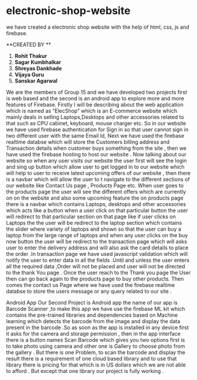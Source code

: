 # electronic-shop-website
we have created a electronic shop website with the help of html, css, js and firebase. 


**CREATED BY **
1. **Rohit Thakur**
2. **Sagar Kumbhalkar**
3. **Shreyas Dankhade**
4. **Vijaya Guru**
5. **Sanskar Agarwal**


We are the members of Group 15 and we have developed two projects first is web based and the second is an android app to explore more and more features of Firebase.
Firstly I will be describing about the web application which is named as “ElecShop” which is an E-commerce website  which mainly deals in selling Laptops,Desktops and other accessories related to that such as CPU cabinet, keyboard, mouse charger etc. 
So in our website we have used firebase authentication for Sign in so that user cannot sign in two different user with the same Email Id, Next we have used the firebase realtime databse which will store the Customers billing address and Transaction details when customer buys something from the site , then we have used the firebase hosting to host our website . 
Now talking about our website so when any user visits our website the user first will see the login and sing up button which allow user to get logged in to our website which will help to user to receive latest  upcoming offers of our website  , then there is a navbar which will allow the user to t navigate to the different sections of our website like Contact Us page , Products Page etc.
When user goes to the products page the user will see the different offers which are currently on on the website and also some upcoming feature the on products page there is a navbar which contains Laptops, desktops  and other accessories which acts like a button when a user click on that particular button the user will redirect to that particular section on that page like if user clicks on Laptops the the user will be redirect to the laptop  section which contains the slider where variety of laptops and shown so that the user can buy a laptop from the large range of laptops  and when any user clicks on the buy now button the user will be redirect to the transaction page which will asks user to enter the delivery address and will also ask the card details to place the order .In transaction page we have used javascript validation which will notify the user to enter data in all the fields .Until and unless the user enters all the required data ,Order will not be placed and user will not be directed to the thank You page .
Once the user reach to the Thank you page the User then can  go back again to the products page to buy other products.  Then comes  the contact us Page where  we have used the firebase realtime databse to store  the users message or any query related to our site .


Android App
Our Second Project is Android app the name of our app is Barcode Scanner  ,to make this app we have use the firebase ML kit which contains the pre-trained libraries and dependencies based on Machine learning  which detects the barcode from the image and display the data present in the barcode .So as soon as the app is installed in any device first it asks for the camera and storage permission , then in the app interface there is a button names Scan Barcode which gives you two options first is to take photo using camera and other one is Gallery to choose photo from the gallery . But there is one Problem, to scan the barcode and display the result there is a requirement of one cloud based library and to use that library there is pricing for that which is in US dollars which we are not able to afford . But except that one library our project is fully working .
